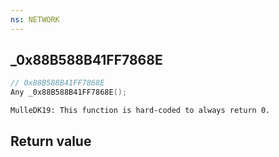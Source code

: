 ```yaml
---
ns: NETWORK
---
```

## _0x88B588B41FF7868E

```c
// 0x88B588B41FF7868E
Any _0x88B588B41FF7868E();
```

```
MulleDK19: This function is hard-coded to always return 0.  
```

## Return value
